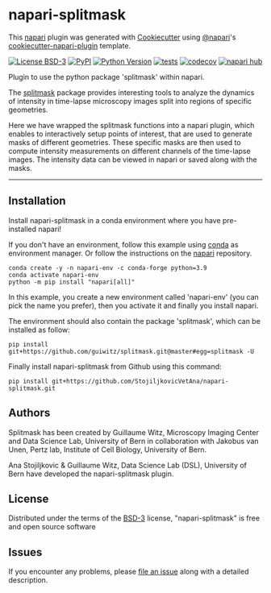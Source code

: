 # napari-splitmask

This [napari] plugin was generated with [Cookiecutter] using [@napari]'s [cookiecutter-napari-plugin] template.

[![License BSD-3](https://img.shields.io/pypi/l/napari-splitmask.svg?color=green)](https://github.com/StojiljkovicVetAna/napari-splitmask/raw/main/LICENSE)
[![PyPI](https://img.shields.io/pypi/v/napari-splitmask.svg?color=green)](https://pypi.org/project/napari-splitmask)
[![Python Version](https://img.shields.io/pypi/pyversions/napari-splitmask.svg?color=green)](https://python.org)
[![tests](https://github.com/StojiljkovicVetAna/napari-splitmask/workflows/tests/badge.svg)](https://github.com/StojiljkovicVetAna/napari-splitmask/actions)
[![codecov](https://codecov.io/gh/StojiljkovicVetAna/napari-splitmask/branch/main/graph/badge.svg)](https://codecov.io/gh/StojiljkovicVetAna/napari-splitmask)
[![napari hub](https://img.shields.io/endpoint?url=https://api.napari-hub.org/shields/napari-splitmask)](https://napari-hub.org/plugins/napari-splitmask)

Plugin to use the python package 'splitmask' within napari.

The [splitmask] package provides interesting tools to analyze the dynamics of intensity in time-lapse microscopy images split into regions of specific geometries.

Here we have wrapped the splitmask functions into a napari plugin, which enables to interactively setup points of interest, that are used to generate masks of different geometries. These specific masks are then used to compute intensity measurements on different channels of the time-lapse images. The intensity data can be viewed in napari or saved along with the masks.

----------------------------------
## Installation

Install napari-splitmask in a conda environment where you have pre-installed napari!

If you don't have an environment, follow this example using [conda] as environment manager. Or follow the instructions on the [napari] repository.

    conda create -y -n napari-env -c conda-forge python=3.9
    conda activate napari-env
    python -m pip install "napari[all]"

In this example, you create a new environment called 'napari-env' (you can pick the name you prefer), then you activate it and finally you install napari.

The environment should also contain the package 'splitmask', which can be installed as follow:

    pip install git+https://github.com/guiwitz/splitmask.git@master#egg=splitmask -U

Finally install napari-splitmask from Github using this command:

    pip install git+https://github.com/StojiljkovicVetAna/napari-splitmask.git


## Authors

Splitmask has been created by Guillaume Witz, Microscopy Imaging Center and Data Science Lab, University of Bern in collaboration with Jakobus van Unen, Pertz lab, Institute of Cell Biology, University of Bern.

Ana Stojiljkovic & Guillaume Witz, Data Science Lab (DSL), University of Bern have developed the napari-splitmask plugin.

## License

Distributed under the terms of the [BSD-3] license,
"napari-splitmask" is free and open source software

## Issues

If you encounter any problems, please [file an issue] along with a detailed description.

[napari]: https://github.com/napari/napari
[Cookiecutter]: https://github.com/audreyr/cookiecutter
[@napari]: https://github.com/napari
[MIT]: http://opensource.org/licenses/MIT
[BSD-3]: http://opensource.org/licenses/BSD-3-Clause
[GNU GPL v3.0]: http://www.gnu.org/licenses/gpl-3.0.txt
[GNU LGPL v3.0]: http://www.gnu.org/licenses/lgpl-3.0.txt
[Apache Software License 2.0]: http://www.apache.org/licenses/LICENSE-2.0
[Mozilla Public License 2.0]: https://www.mozilla.org/media/MPL/2.0/index.txt
[cookiecutter-napari-plugin]: https://github.com/napari/cookiecutter-napari-plugin

[file an issue]: https://github.com/StojiljkovicVetAna/napari-splitmask/issues

[napari]: https://github.com/napari/napari
[tox]: https://tox.readthedocs.io/en/latest/
[pip]: https://pypi.org/project/pip/
[PyPI]: https://pypi.org/

[splitmask]: https://github.com/guiwitz/splitmask
[conda]: https://docs.conda.io/en/latest/miniconda.html